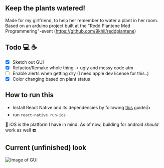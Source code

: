 ## Keep the plants watered! 
Made for my girlfriend, to help her remember to water a plant in her room. Based on an arduino project built at the "Redd Plantene Med Programmering"-event (https://github.com/9khil/reddplantene)

## Todo 💻 ☕️
- [x] Sketch out GUI 
- [X] Refactor/Remake whole thing -> ugly and messy code atm
- [ ] Enable alerts when getting dry (I need apple dev license for this..)
- [X] Color changing based on plant status

## How to run this 
* Install React Native and its dependencies by following [this](https://facebook.github.io/react-native/docs/getting-started.html) guide👍
* run ```react-native run-ios```

📓 
iOS is the platform I have in mind. As of now, building for android _should_ work as well ☎️

## Current (unfinished) look
![Image of GUI](https://i.imgur.com/Xe9SPMG.png)

